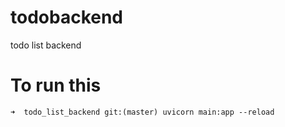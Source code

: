 # todobackend
todo list backend

# To run this
```
➜  todo_list_backend git:(master) uvicorn main:app --reload                             
```
